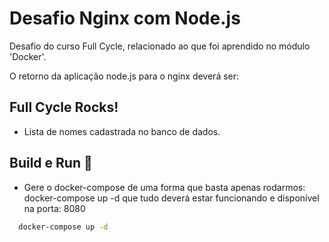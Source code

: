 # Desafio Nginx com Node.js

Desafio do curso Full Cycle, relacionado ao que foi aprendido no módulo 'Docker'.

O retorno da aplicação node.js para o nginx deverá ser:

<h2>Full Cycle Rocks!</h2>

- Lista de nomes cadastrada no banco de dados.

## Build e Run 🐳

- Gere o docker-compose de uma forma que basta apenas rodarmos: docker-compose up -d que tudo deverá estar funcionando e disponível na porta: 8080

```bash
  docker-compose up -d
```
